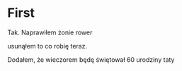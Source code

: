 # First

Tak. Naprawiłem żonie rower

usunąłem to co robię teraz.

Dodałem, że wieczorem będę świętował 60 urodziny taty
